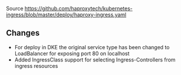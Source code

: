 Source https://github.com/haproxytech/kubernetes-ingress/blob/master/deploy/haproxy-ingress.yaml

## Changes
* For deploy in DKE the original service type has been changed to LoadBalancer for exposing port 80 on localhost
* Added IngressClass support for selecting Ingress-Controllers from ingress resources